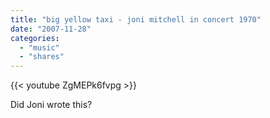 ```yaml
---
title: "big yellow taxi - joni mitchell in concert 1970"
date: "2007-11-28"
categories:
  - "music"
  - "shares"
---
```


{{< youtube ZgMEPk6fvpg >}}

Did Joni wrote this?
